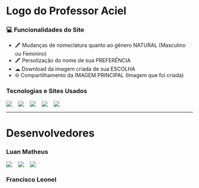 <h1>Logo do Professor Aciel</h1>
<h3>💻 Funcionalidades do Site</h3>

<ul>
  <li>🖍 Mudanças de nomeclatura quanto ao gênero NATURAL (Masculino ou Feminino)</li>
  <li>🖍 Persolização do nome de sua PREFERÊNCIA</li>
  <li>☁ Download da imagem criada de sua ESCOLHA</li>
  <li>🌐 Compartilhamento da IMAGEM PRINCIPAL (Imagem que foi criada)</li>
</ul>

<h3>Tecnologias e Sites Usados</h3>

<div style="display:flex; gap: 1rem">
<img src='https://img.shields.io/badge/Figma-F24E1E?style=for-the-badge&logo=figma&logoColor=white'/>
<img src='https://img.shields.io/badge/MDN_Web_Docs-black?style=for-the-badge&logo=mdnwebdocs&logoColor=white'/>
<img src = "https://img.shields.io/badge/VSCode-0078D4?style=for-the-badge&logo=visual%20studio%20code&logoColor=white"/>
<img src = "https://img.shields.io/badge/JavaScript-323330?style=for-the-badge&logo=javascript&logoColor=F7DF1E"/>
<img src = "https://img.shields.io/badge/GitHub-100000?style=for-the-badge&logo=github&logoColor=white"/>
</div>

<hr>
<h1>Desenvolvedores</h1>

<h3>Luan Matheus</h3>

<div style="display:flex; gap: 1rem">
  <a href = "https://instagram.com/luan_matheuscosta?igshid=ZDdkNTZiNTM="><img src = "https://img.shields.io/badge/Instagram-E4405F?style=for-the-badge&logo=instagram&logoColor=white"/></a>
  <a href="https://wa.me/+5599988233210"><img src = "https://img.shields.io/badge/WhatsApp-25D366?style=for-the-badge&logo=whatsapp&logoColor=white"/></a>
  <a href="https://www.linkedin.com/in/luan-matheus-ferreira-costa-903022214/"><img src = "https://img.shields.io/badge/LinkedIn-0077B5?style=for-the-badge&logo=linkedin&logoColor=white"/></a>
</div>

<h3>Francisco Leonel</h3>

